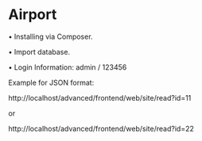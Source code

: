 # Airport

• Installing via Composer.

• Import database.

• Login Information: admin / 123456
  

Example for JSON format:

http://localhost/advanced/frontend/web/site/read?id=11

or 

http://localhost/advanced/frontend/web/site/read?id=22
